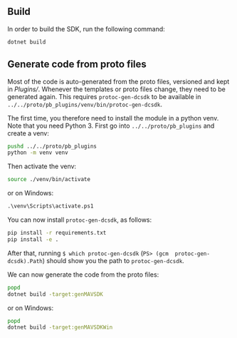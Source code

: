## Build

In order to build the SDK, run the following command:

```sh
dotnet build
```

## Generate code from proto files

Most of the code is auto-generated from the proto files, versioned and kept in _Plugins/_. Whenever the templates or proto files change, they need to be generated again. This requires `protoc-gen-dcsdk` to be available in `../../proto/pb_plugins/venv/bin/protoc-gen-dcsdk`.

The first time, you therefore need to install the module in a python venv. Note that you need Python 3. First go into `../../proto/pb_plugins` and create a venv:

```sh
pushd ../../proto/pb_plugins
python -m venv venv
```

Then activate the venv:

```sh
source ./venv/bin/activate
```
or on Windows:
```ps
.\venv\Scripts\activate.ps1
```

You can now install `protoc-gen-dcsdk`, as follows:

```sh
pip install -r requirements.txt
pip install -e .
```

After that, running `$ which protoc-gen-dcsdk` (`PS> (gcm  protoc-gen-dcsdk).Path`) should show you the path to `protoc-gen-dcsdk`.

We can now generate the code from the proto files:

```sh
popd
dotnet build -target:genMAVSDK
```
or on Windows:
```sh
popd
dotnet build -target:genMAVSDKWin
```
